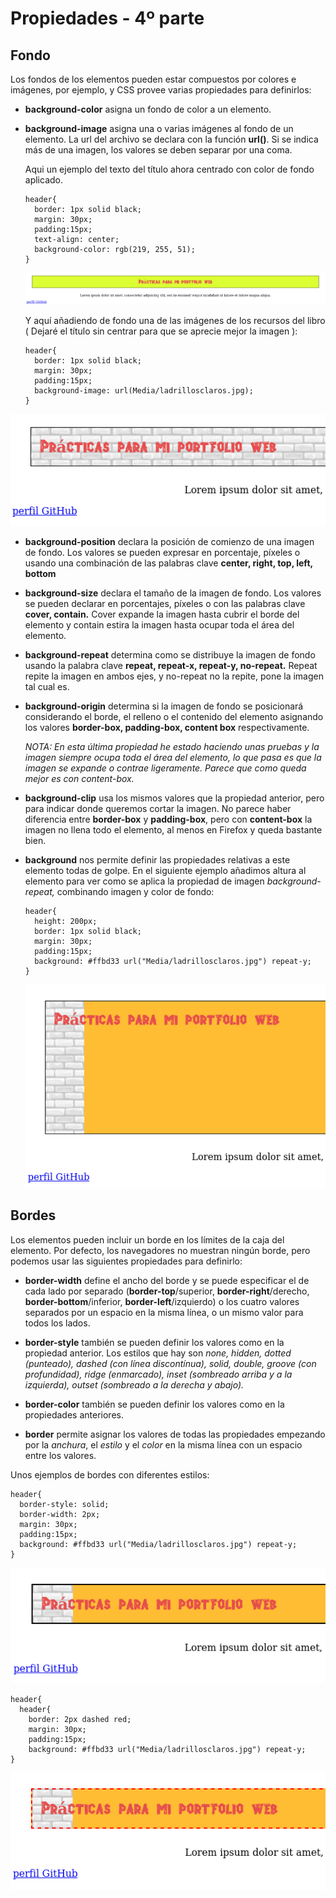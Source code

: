 # Propiedades - 4º parte

## Fondo

Los fondos de los elementos pueden estar compuestos por colores e imágenes, por ejemplo, y CSS provee varias propiedades para definirlos:

- **background-color** asigna un fondo de color a un elemento.

- **background-image** asigna una o varias imágenes al fondo de un elemento. La url del archivo se declara con la función **url()**. Si se indica más de una imagen, los valores se deben separar por una coma.

  Aqui un ejemplo del texto del título ahora centrado con color de fondo aplicado.

  ```
  header{
    border: 1px solid black;
    margin: 30px;
    padding:15px;
    text-align: center;
    background-color: rgb(219, 255, 51);
  }
  ```
  ![](Media/formato12.png)

  Y aquí añadiendo de fondo una de las imágenes de los recursos del libro ( Dejaré el título sin centrar para que se aprecie mejor la imagen ):

  ```
  header{
    border: 1px solid black;
    margin: 30px;
    padding:15px;
    background-image: url(Media/ladrillosclaros.jpg);
  }
  ```
![](Media/formato13.png)

- **background-position** declara la posición de comienzo de una imagen de fondo. Los valores se pueden expresar en porcentaje, píxeles o usando una combinación de las palabras clave **center, right, top, left, bottom**

- **background-size** declara el tamaño de la imagen de fondo. Los valores se pueden declarar en porcentajes, píxeles o con las palabras clave **cover, contain.**
Cover expande la imagen hasta cubrir el borde del elemento y contain estira la imagen hasta ocupar toda el área del elemento.

- **background-repeat** determina como se distribuye la imagen de fondo usando la palabra clave **repeat, repeat-x, repeat-y, no-repeat.** Repeat repite la imagen en ambos ejes, y no-repeat no la repite, pone la imagen tal cual es.

- **background-origin** determina si la imagen de fondo se posicionará considerando el borde, el relleno o el contenido del elemento asignando los valores **border-box, padding-box, content box** respectivamente.

  *NOTA: En esta última propiedad he estado haciendo unas pruebas y la imagen siempre ocupa toda el área del elemento, lo que pasa es que la imagen se expande o contrae ligeramente. Parece que como queda mejor es con content-box.*

- **background-clip** usa los mismos valores que la propiedad anterior, pero para indicar donde queremos cortar la imagen. No parece haber diferencia entre **border-box** y **padding-box**, pero con **content-box** la imagen no llena todo el elemento, al menos en Firefox y queda bastante bien.

- **background** nos permite definir las propiedades relativas a este elemento todas de golpe. En el siguiente ejemplo añadimos altura al elemento para ver como se aplica la propiedad de imagen *background-repeat,* combinando imagen y color de fondo:

  ```
  header{
    height: 200px;
    border: 1px solid black;
    margin: 30px;
    padding:15px;
    background: #ffbd33 url("Media/ladrillosclaros.jpg") repeat-y;
  }
  ```
  ![](Media/formato14.png)

## Bordes

Los elementos pueden incluir un borde en los límites de la caja del elemento. Por defecto, los navegadores no muestran ningún borde, pero podemos usar las siguientes propiedades para definirlo:

- **border-width** define el ancho del borde y se puede especificar el de cada lado por separado (**border-top**/superior, **border-right**/derecho, **border-bottom**/inferior, **border-left**/izquierdo) o los cuatro valores separados por un espacio en la misma línea, o un mismo valor para todos los lados.

- **border-style** también se pueden definir los valores como en la propiedad anterior. Los estilos que hay son *none, hidden, dotted (punteado), dashed (con línea discontínua), solid, double, groove (con profundidad), ridge (enmarcado), inset (sombreado arriba y a la izquierda), outset (sombreado a la derecha y abajo).*

- **border-color** también se pueden definir los valores como en la propiedades anteriores.

- **border** permite asignar los valores de todas las propiedades empezando por la *anchura*, el *estilo* y el *color* en la misma línea con un espacio entre los valores.

Unos ejemplos de bordes con diferentes estilos:

```
header{
  border-style: solid;
  border-width: 2px;
  margin: 30px;
  padding:15px;
  background: #ffbd33 url("Media/ladrillosclaros.jpg") repeat-y;
}
```
![](Media/formato15.png)

```
header{
  header{
    border: 2px dashed red;
    margin: 30px;
    padding:15px;
    background: #ffbd33 url("Media/ladrillosclaros.jpg") repeat-y;
}
```

![](Media/formato16.png)
